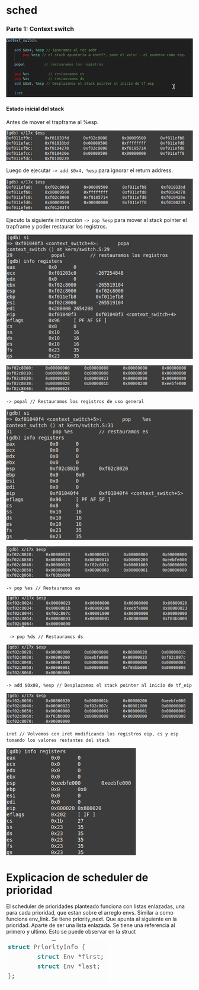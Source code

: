 # sched

### Parte 1: Context switch

![alt_text](cs_informe_imagenes/context_switch_code.png "code")

#### Estado inicial del stack

Antes de mover el trapframe al %esp.

![alt_text](cs_informe_imagenes/context_switch_start_stack.png "stack inicial")

Luego de ejecutar `-> add $0x4, %esp` para ignorar el return address.

![alt_text](cs_informe_imagenes/context_switch_stack_after_first_add.png "first instruction")

Ejecuto la siguiente instrucción  `-> pop %esp` para mover al stack pointer el trapframe y poder restaurar los registros.

![alt_text](cs_informe_imagenes/context_switch_registers_after_pop_esp.png "registers_pop_esp")

![alt_text](cs_informe_imagenes/context_switch_stack_after_pop_esp.png "pop_esp")

`-> popal // Restauramos los registros de uso general`

![alt_text](cs_informe_imagenes/context_switch_registers_after_popal.png "registers_popal")

![alt_text](cs_informe_imagenes/context_switch_stack_after_popal.png "stack_popal")

`-> pop %es // Restauramos es`

![alt_text](cs_informe_imagenes/context_switch_stack_after_pop_es.png "pop_es")

` -> pop %ds // Restauramos ds`

![alt_text](cs_informe_imagenes/context_switch_stack_after_pop_ds.png "pop_ds")

`-> add $0x08, %esp // Desplazamos el stack pointer al inicio de tf_eip`

![alt_text](cs_informe_imagenes/context_switch_stack_after_final_add.png "last instruction")

`iret // Volvemos con iret modificando los registros eip, cs y esp tomando los valores restantes del stack `

![alt_text](cs_informe_imagenes/context_switch_registers_after_iret.png "after_iret")




# Explicacion de scheduler de prioridad

El scheduler de prioridades planteado funciona con listas enlazadas, una para cada prioridad, que estan sobre el arreglo envs. Similar a como funciona env_link. Se tiene priority_next. Que apunta al siguiente en la prioridad. Aparte de ser una lista enlazada. Se tiene una referencia al primero y ultimo. Esto se puede observar en la struct

![alt_text](cs_informe_imagenes/priority_info.png "after_iret")

